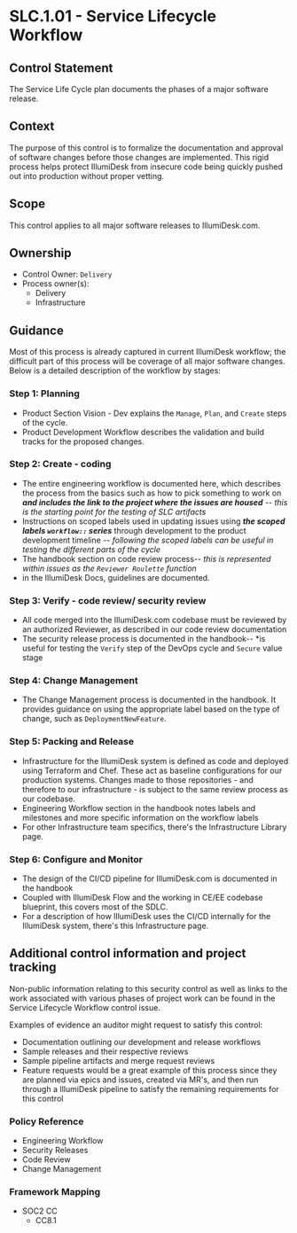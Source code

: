 # SLC.1.01 - Service Lifecycle Workflow

## Control Statement

The Service Life Cycle plan documents the phases of a major software release.

## Context

The purpose of this control is to formalize the documentation and approval of software changes before those changes are implemented. This rigid process helps protect IllumiDesk from insecure code being quickly pushed out into production without proper vetting.

## Scope

This control applies to all major software releases to IllumiDesk.com.

## Ownership

* Control Owner: `Delivery`
* Process owner\(s\):
  * Delivery
  * Infrastructure

## Guidance

Most of this process is already captured in current IllumiDesk workflow; the difficult part of this process will be coverage of all major software changes. Below is a detailed description of the workflow by stages:

### Step 1: Planning

*  Product Section Vision - Dev explains the `Manage`, `Plan`, and `Create` steps of the cycle.
* Product Development Workflow describes the validation and build tracks for the proposed changes.

### Step 2: Create - coding

* The entire engineering workflow is documented here, which describes the process from the basics such as how to pick something to work on _**and includes the link to the project where the issues are housed**_ -- _this is the starting point for the testing of SLC artifacts_
* Instructions on scoped labels used in updating issues using _**the scoped labels `workflow::` series**_ through development to the product development timeline -- _following the scoped labels can be useful in testing the different parts of the cycle_
* The handbook section on code review process-- _this is represented within issues as the `Reviewer Roulette` function_
* in the IllumiDesk Docs, guidelines are documented.

### Step 3: Verify - code review/ security review

* All code merged into the IllumiDesk.com codebase must be reviewed by an authorized Reviewer, as described in our code review documentation
* The security release process is documented in the handbook-- \*is useful for testing the `Verify` step of the DevOps cycle and `Secure` value stage

### Step 4: Change Management

* The Change Management process is documented in the handbook. It provides guidance on using the appropriate label based on the type of change, such as `DeploymentNewFeature`.

### Step 5: Packing and Release

* Infrastructure for the IllumiDesk system is defined as code and deployed using Terraform and Chef. These act as baseline configurations for our production systems. Changes made to those repositories - and therefore to our infrastructure - is subject to the same review process as our codebase.
* Engineering Workflow section in the handbook notes labels and milestones and more specific information on the workflow labels
* For other Infrastructure team specifics, there's the Infrastructure Library page.

### Step 6: Configure and Monitor

* The design of the CI/CD pipeline for IllumiDesk.com is documented in the handbook
* Coupled with IllumiDesk Flow and the working in CE/EE codebase blueprint, this covers most of the SDLC.
* For a description of how IllumiDesk uses the CI/CD internally for the IllumiDesk system, there's this Infrastructure page.

## Additional control information and project tracking

Non-public information relating to this security control as well as links to the work associated with various phases of project work can be found in the Service Lifecycle Workflow control issue.

Examples of evidence an auditor might request to satisfy this control:

* Documentation outlining our development and release workflows
* Sample releases and their respective reviews
* Sample pipeline artifacts and merge request reviews
* Feature requests would be a great example of this process since they are planned via epics and issues, created via MR's, and then run through a IllumiDesk pipeline to satisfy the remaining requirements for this control

###  Policy Reference

* Engineering Workflow
* Security Releases
* Code Review
* Change Management

###  Framework Mapping

* SOC2 CC
  * CC8.1

